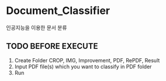 # Document_Classifier
인공지능을 이용한 문서 분류

## TODO BEFORE EXECUTE
1. Create Folder CROP, IMG, Improvement, PDF, RePDF, Result
2. Input PDF file(s) which you want to classify in PDF folder
3. Run
